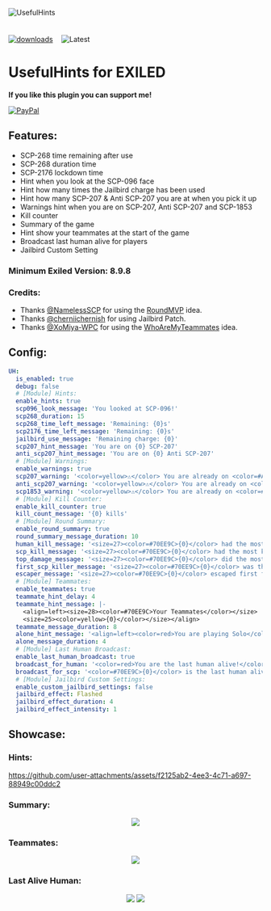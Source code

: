 
![UsefulHints](https://github.com/user-attachments/assets/a01fc940-f540-4c8b-8caf-65848a22335d)<br><br><br>
[![downloads](https://img.shields.io/github/downloads/Vretu-Dev/UsefulHints/total?style=for-the-badge&logo=icloud&color=%233A6D8C)](https://github.com/Vretu-Dev/UsefulHints/releases/latest)ㅤ
![Latest](https://img.shields.io/github/v/release/Vretu-Dev/UsefulHints?style=for-the-badge&label=Latest%20Release&color=%23D91656)

# UsefulHints for EXILED
**If you like this plugin you can support me!** <p text-align="center"> [![PayPal](https://img.shields.io/badge/PayPal-00457C?style=for-the-badge&logo=paypal&logoColor=white)](https://www.paypal.com/paypalme/vretu)</p>

## Features:
- SCP-268 time remaining after use
- SCP-268 duration time
- SCP-2176 lockdown time
- Hint when you look at the SCP-096 face
- Hint how many times the Jailbird charge has been used
- Hint how many SCP-207 & Anti SCP-207 you are at when you pick it up
- Warnings hint when you are on SCP-207, Anti SCP-207 and SCP-1853
- Kill counter
- Summary of the game
- Hint show your teammates at the start of the game
- Broadcast last human alive for players
- Jailbird Custom Setting

### Minimum Exiled Version: 8.9.8
### Credits:
- Thanks [@NamelessSCP](https://github.com/NamelessSCP) for using the [RoundMVP](https://github.com/NamelessSCP/RoundMVP) idea.<br>
- Thanks [@cherniichernish](https://steamcommunity.com/id/Denis_Ik/) for using Jailbird Patch.<br>
- Thanks [@XoMiya-WPC](https://github.com/XoMiya-WPC) for using the [WhoAreMyTeammates](https://github.com/XoMiya-WPC/WhoAreMyTeammates) idea.<br>
## Config:

```yaml
UH:
  is_enabled: true
  debug: false
  # [Module] Hints:
  enable_hints: true
  scp096_look_message: 'You looked at SCP-096!'
  scp268_duration: 15
  scp268_time_left_message: 'Remaining: {0}s'
  scp2176_time_left_message: 'Remaining: {0}s'
  jailbird_use_message: 'Remaining charge: {0}'
  scp207_hint_message: 'You are on {0} SCP-207'
  anti_scp207_hint_message: 'You are on {0} Anti SCP-207'
  # [Module] Warnings:
  enable_warnings: true
  scp207_warning: '<color=yellow>⚠</color> You are already on <color=#A60C0E>SCP-207</color>'
  anti_scp207_warning: '<color=yellow>⚠</color> You are already on <color=#2969AD>Anti SCP-207</color>'
  scp1853_warning: '<color=yellow>⚠</color> You are already on <color=#1CAA21>SCP-1853</color>'
  # [Module] Kill Counter:
  enable_kill_counter: true
  kill_count_message: '{0} kills'
  # [Module] Round Summary:
  enable_round_summary: true
  round_summary_message_duration: 10
  human_kill_message: '<size=27><color=#70EE9C>{0}</color> had the most kills as <color=green>Human</color>: <color=yellow>{1}</color></size>'
  scp_kill_message: '<size=27><color=#70EE9C>{0}</color> had the most kills as <color=red>SCP</color>: <color=yellow>{1}</color></size>'
  top_damage_message: '<size=27><color=#70EE9C>{0}</color> did the most damage: <color=yellow>{1}</color></size>'
  first_scp_killer_message: '<size=27><color=#70EE9C>{0}</color> was the first to kill <color=red>SCP</color></size>'
  escaper_message: '<size=27><color=#70EE9C>{0}</color> escaped first from the facility: <color=yellow>{1}:{2}</color></size>'
  # [Module] Teammates:
  enable_teammates: true
  teammate_hint_delay: 4
  teammate_hint_message: |-
    <align=left><size=28><color=#70EE9C>Your Teammates</color></size> 
    <size=25><color=yellow>{0}</color></size></align>
  teammate_message_duration: 8
  alone_hint_message: '<align=left><color=red>You are playing Solo</color></align>'
  alone_message_duration: 4
  # [Module] Last Human Broadcast:
  enable_last_human_broadcast: true
  broadcast_for_human: '<color=red>You are the last human alive!</color>'
  broadcast_for_scp: '<color=#70EE9C>{0}</color> is the last human alive playing as {1} in <color=yellow>{2}</color>'
  # [Module] Jailbird Custom Settings:
  enable_custom_jailbird_settings: false
  jailbird_effect: Flashed
  jailbird_effect_duration: 4
  jailbird_effect_intensity: 1
```
## Showcase:
### Hints:
https://github.com/user-attachments/assets/f2125ab2-4ee3-4c71-a697-88949c00ddc2
### Summary:
<p align="center">
    <img src="https://github.com/user-attachments/assets/38238ca6-30f8-432d-a50d-71cacea1212b">
</p>

### Teammates:
<p align="center">
<img src="https://github.com/user-attachments/assets/9cd2ecce-237d-4801-bbe5-c253e8e22121">
</p>

### Last Alive Human:
<p align="center">
<img src="https://github.com/user-attachments/assets/c1a547af-c01a-4060-b810-0aeece2a9f7f">
<img src="https://github.com/user-attachments/assets/14829059-9249-4f53-a54b-2f5820a6f208">
</p>
